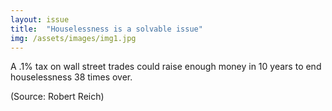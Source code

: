 ```yaml
---
layout: issue
title:  "Houselessness is a solvable issue"
img: /assets/images/img1.jpg
---
```

A .1% tax on wall street trades could raise enough money in 10 years to end houselessness 38 times over.

(Source: Robert Reich)
